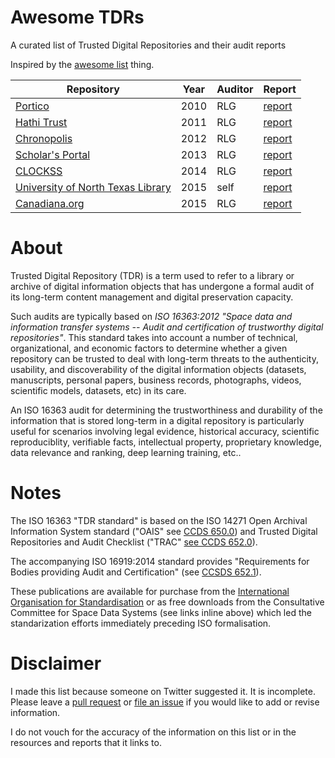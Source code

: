 # Awesome TDRs
A curated list of Trusted Digital Repositories and their audit reports

Inspired by the [awesome list](https://github.com/sindresorhus/awesome/blob/master/readme.md) thing.

| Repository | Year | Auditor | Report
| - | - | - | -
| [Portico](http://www.portico.org/digital-preservation/) | 2010 | RLG | [report](https://www.crl.edu/reports/portico-audit-report-2010) 
| [Hathi Trust](https://www.hathitrust.org/) | 2011 | RLG | [report](https://www.crl.edu/reports/hathitrust-audit-report-2011)
| [Chronopolis](https://libraries.ucsd.edu/chronopolis/) | 2012 | RLG | [report](https://www.crl.edu/reports/chronopolis-audit-report-2012)
| [Scholar's Portal](http://scholarsportal.info/) | 2013 | RLG | [report](https://www.crl.edu/reports/scholars-portal-audit-report-2013)
| [CLOCKSS](https://www.clockss.org/) | 2014 | RLG | [report](https://www.crl.edu/reports/clockss-audit-report-2014)
| [University of North Texas Library](https://digital.library.unt.edu/) | 2015 | self | [report](http://www.library.unt.edu/digital-libraries/trusted-digital-repository)
| [Canadiana.org](https://canadiana.org) | 2015 | RLG |[report](https://www.crl.edu/reports/certification-report-canadianaorg-digital-repository)


# About
Trusted Digital Repository (TDR) is a term used to refer to a library or archive of digital information objects that has undergone a formal audit of its long-term content management and digital preservation capacity. 

Such audits are typically based on _ISO 16363:2012 "Space data and information transfer systems -- Audit and certification of trustworthy digital repositories"_. This standard takes into account a number of technical, organizational, and economic factors to determine whether a given repository can be trusted to deal with long-term threats to the authenticity, usability, and discoverability of the digital information objects (datasets, manuscripts, personal papers, business records, photographs, videos, scientific models, datasets, etc) in its care.

An ISO 16363 audit  for determining the trustworthiness and durability of the information that is stored long-term in a digital repository is particularly useful for scenarios involving legal evidence, historical accuracy, scientific reproduciblity, verifiable facts, intellectual property, proprietary knowledge, data relevance and ranking, deep learning training, etc..

# Notes

The ISO 16363 "TDR standard" is based on the ISO 14271 Open Archival Information System standard ("OAIS" see [CCDS 650.0](https://public.ccsds.org/pubs/650x0m2.pdf)) and Trusted Digital Repositories and Audit Checklist ("TRAC" [see CCDS 652.0](http://public.ccsds.org/publications/archive/652x0m1.pdf)). 

The accompanying ISO 16919:2014 standard provides "Requirements for Bodies providing Audit and Certification" (see [CCSDS 652.1](https://public.ccsds.org/Pubs/652x1m2.pdf)).

These publications are available for purchase from the [International Organisation for Standardisation](https://www.iso.org/) or as free downloads from the Consultative Committee for Space Data Systems (see links inline above) which led the standarization efforts immediately preceding ISO formalisation.

# Disclaimer

I made this list because someone on Twitter suggested it. It is incomplete. Please leave a [pull request](../../pulls/) or [file an issue](../../issues/) if you would like to add or revise information. 

I do not vouch for the accuracy of the information on this list or in the resources and reports that it links to. 

